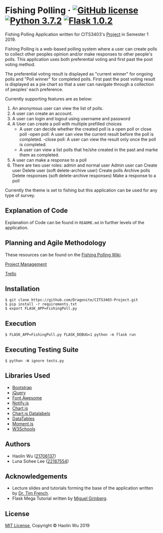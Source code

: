 # Fishing Polling &middot; [![GitHub license](https://img.shields.io/badge/license-MIT-blue.svg)](https://github.com/Dragonite/CITS3403-Project/blob/master/LICENSE) [![Python 3.7.2](https://img.shields.io/badge/python-3.7.2-blue.svg)](https://www.python.org/downloads/release/python-372/) [![Flask 1.0.2](https://img.shields.io/badge/flask-1.0.2-blue.svg)](https://pypi.org/project/Flask/)


Fishing Polling Application written for CITS3403's [Project](http://teaching.csse.uwa.edu.au/units/CITS3403/index.php?fname=projects&project=yes) in Semester 1 2019.

Fishing Polling is a web-based polling system where a user can create polls to collect other peoples opinion and/or make responses to other people's polls. This application uses both preferential voting and first past the post voting method. 

The preferential voting result is displayed as "current winner" for ongoing polls and "Poll winner" for completed polls.
First past the post voting result is displayed as a pie chart so that a user can navigate through a collection of peoples' each preference. 

Currently supporting features are as below:
1. An anonymous user can view the list of polls.
2. A user can create an account.
3. A user can login and logout using username and password
4. A User can create a poll with multiple prefilled choices
    - A user can decide whether the created poll is a open poll or close poll
      -open poll: A user can view the current result before the poll is completed.
      -close poll: A user can view the result only once the poll is completed.
    - A user can view a list polls that he/she created in the past and marke them as completed.
5. A user can make a response to a poll
6. There are two user roles: admin and normal user
    Admin user can
     Create user
     Delete user (soft delete-archive user)
     Create polls
     Archive polls
     Delete responses (soft delete-archive responses)
     Make a response to a poll 

Currently the theme is set to fishing but this application can be used for any type of survey. 

## Explanation of Code

Explanation of Code can be found in `README.md` in further levels of the application.



## Planning and Agile Methodology

These resources can be found on the [Fishing Polling Wiki](https://github.com/Dragonite/CITS3403-Project/wiki).

[Project Management](https://github.com/Dragonite/CITS3403-Project/wiki/Project-Management-Details)

[Trello](https://trello.com/b/HJlN0mPe/cits3403-project)


## Installation
```
$ git clone https://github.com/Dragonite/CITS3403-Project.git
$ pip install -r requirements.txt
$ export FLASK_APP=FishingPoll.py
```

## Execution
```
$ FLASK_APP=FishingPoll.py FLASK_DEBUG=1 python -m flask run
```

## Executing Testing Suite
```
$ python -W ignore tests.py
```

## Libraries Used
- [Bootstrap](https://getbootstrap.com/)
- [jQuery](https://jquery.com/)
- [Font Awesome](https://fontawesome.com/)
- [Notify.js](https://github.com/msroot/Notify.js/)
- [Chart.js](https://www.chartjs.org/)
- [Chart.js Datalabels](https://github.com/chartjs/chartjs-plugin-datalabels)
- [DataTables](https://datatables.net/)
- [Moment.js](https://momentjs.com/)
- [W3Schools](https://www.w3schools.com/)

## Authors
- Haolin Wu ([21706137](https://github.com/dragonite)) 
- Luna Sohee Lee ([22187554](https://github.com/lunico86))

## Acknowledgements

- Lecture slides and tutorials forming the base of the application written by [Dr. Tim French](https://github.com/drtnf).
- Flask Mega Tutorial written by [Miguel Grinberg](https://github.com/miguelgrinberg).

## License

[MIT License](https://github.com/Dragonite/CITS3403-Project/blob/master/LICENSE), Copyright © Haolin Wu 2019
